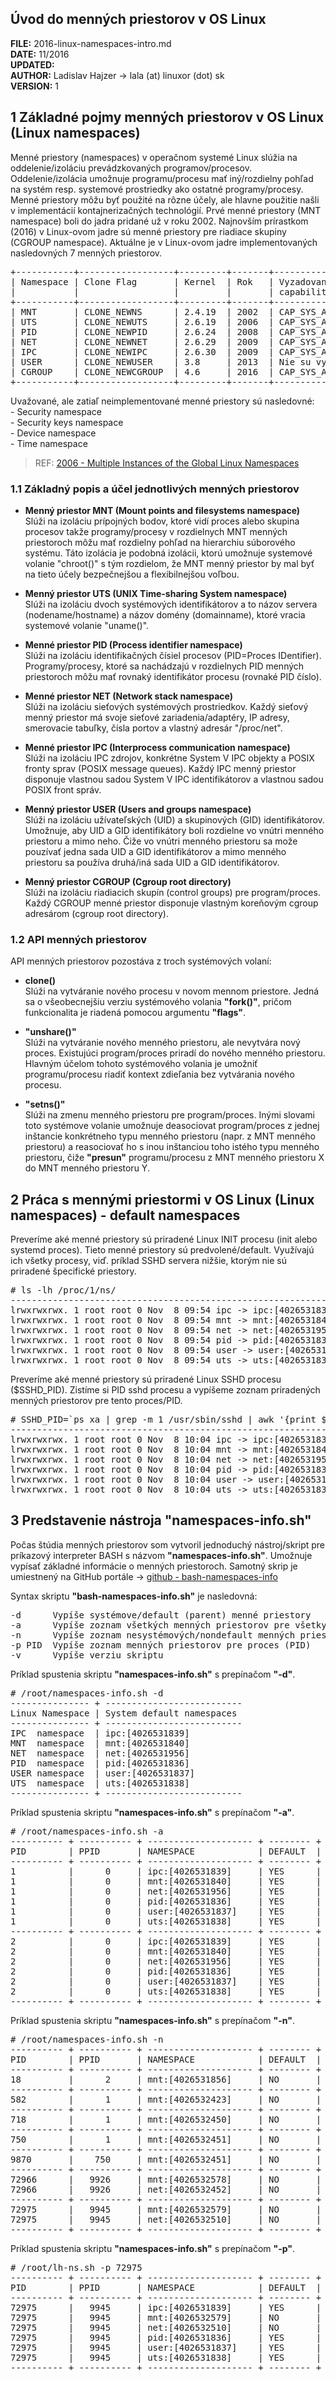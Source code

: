 

## Úvod do menných priestorov v OS Linux

**FILE:** 2016-linux-namespaces-intro.md  
**DATE:** 11/2016  
**UPDATED:**  
**AUTHOR:** Ladislav Hajzer -> lala (at) linuxor (dot) sk  
**VERSION:** 1  


## 1 Základné pojmy menných priestorov v OS Linux (Linux namespaces)

Menné priestory (namespaces) v operačnom systemé Linux slúžia na oddelenie/izoláciu prevádzkovaných programov/procesov. Oddelenie/izolácia umožnuje programu/procesu mať iný/rozdielny pohľad na systém resp. systemové prostriedky ako ostatné programy/procesy. Menné priestory môžu byť použité na rôzne účely, ale hlavne použitie
našli v implementácií kontajnerizačných technológií. Prvé menné priestory (MNT namespace) boli do jadra pridané už v roku 2002. Najnovším prírastkom (2016) v Linux-ovom jadre sú menné priestory pre riadiace skupiny (CGROUP namespace). Aktuálne je v Linux-ovom jadre implementovaných nasledovných 7 menných priestorov.

<pre>
+-----------+------------------+---------+-------+-----------------------+-------------------------------------+
| Namespace | Clone Flag       | Kernel  | Rok   | Vyzadovane schopnosti | Izoluje                             |
|           |                  |         |       | capabilities          |                                     |
+-----------+------------------+---------+-------+-----------------------+-------------------------------------+
| MNT       | CLONE_NEWNS      | 2.4.19  | 2002  | CAP_SYS_ADMIN         | Mount points                        |
| UTS       | CLONE_NEWUTS     | 2.6.19  | 2006  | CAP_SYS_ADMIN         | Hostname and NIS domain name        |
| PID	    | CLONE_NEWPID     | 2.6.24  | 2008  | CAP_SYS_ADMIN         | Process IDs                         |
| NET	    | CLONE_NEWNET     | 2.6.29  | 2009  | CAP_SYS_ADMIN         | Network devices, stacks, ports, ... |
| IPC	    | CLONE_NEWIPC     | 2.6.30  | 2009  | CAP_SYS_ADMIN         | System V IPC, POSIX message queues  |
| USER	    | CLONE_NEWUSER    | 3.8     | 2013  | Nie su vyzadovane     | User and group IDs                  |
| CGROUP    | CLONE_NEWCGROUP  | 4.6     | 2016  | CAP_SYS_ADMIN         | Cgroup root directory               |
+-----------+------------------+---------+-------+-----------------------+-------------------------------------+
</pre>


Uvažované, ale zatiaľ neimplementované menné priestory sú nasledovné:  
\- Security namespace  
\- Security keys namespace  
\- Device namespace  
\- Time namespace  

> REF: [2006 - Multiple Instances of the Global Linux Namespaces ](https://www.landley.net/kdocs/ols/2006/ols2006v1-pages-101-112.pdf)


### 1.1 Základný popis a účel jednotlivých menných priestorov

- **Menný priestor MNT (Mount points and filesystems namespace)**  
Slúži na izoláciu prípojných bodov, ktoré vidí proces alebo skupina procesov takže programy/procesy v rozdielnych MNT menných priestoroch môžu mať rozdielny pohľad na hierarchiu súborového systému. Táto izolácia je podobná izolácii, ktorú umožnuje systemové volanie "chroot()" s tým rozdielom, že MNT menný priestor by mal byť na tieto účely bezpečnejšou a flexibilnejšou voľbou.

- **Menný priestor UTS (UNIX Time-sharing System namespace)**  
Slúži na izoláciu dvoch systémových identifikátorov a to názov servera (nodename/hostname) a názov domény (domainname), ktoré vracia systemové volanie "uname()". 

- **Menné priestor PID (Process identifier namespace)**  
Slúži na izoláciu identifikačných čísiel procesov (PID=Proces IDentifier). Programy/procesy, ktoré sa nachádzajú v rozdielnych PID menných priestoroch môžu mať rovnaký identifikátor procesu (rovnaké PID číslo).

- **Menné priestor NET (Network stack namespace)**  
Slúži na izoláciu sieťových systémových prostriedkov. Každý sieťový menný priestor má svoje sieťové zariadenia/adaptéry, IP adresy, smerovacie tabuľky, čísla portov a vlastný adresár "/proc/net".

- **Menné priestor IPC (Interprocess communication namespace)**  
Slúži na izoláciu IPC zdrojov, konkrétne System V IPC objekty a POSIX fronty sprav (POSIX message queues). Každý IPC menný priestor disponuje vlastnou sadou System V IPC identifikátorov a vlastnou sadou POSIX front správ.

- **Menný priestor USER (Users and groups namespace)**  
Slúži na izoláciu užívateľských (UID) a skupinových (GID) identifikátorov. Umožnuje, aby UID a GID identifikátory boli rozdielne vo vnútri menného priestoru a mimo neho. Čiže vo vnútri menného priestoru sa može pouzívať jedna sada UID a GID identifikátorov a mimo menného priestoru sa používa druhá/iná sada UID a GID identifikátorov.

- **Menný priestor CGROUP (Cgroup root directory)**  
Slúži na izoláciu riadiacich skupín (control groups) pre program/proces. Každý CGROUP menné priestor disponuje vlastným koreňovým cgroup adresárom (cgroup root directory).


### 1.2 API menných priestorov

API menných priestorov pozostáva z troch systémových volaní:

- **clone()**  
Slúži na vytváranie nového procesu v novom mennom priestore. Jedná sa o všeobecnejšiu verziu
systémového volania **"fork()"**, pričom funkcionalita je riadená pomocou argumentu **"flags"**.

- **"unshare()"**  
Slúži na vytváranie nového menného priestoru, ale nevytvára nový proces. Existujúci      program/proces priradí do nového menného priestoru. Hlavným účelom tohoto systémového volania je umožniť programu/procesu riadiť kontext zdieľania bez vytvárania nového procesu.

- **"setns()"**  
Slúži na zmenu menného priestoru pre program/proces. Inými slovami toto systémove volanie
umožnuje deasociovat program/proces z jednej inštancie konkrétneho typu menného priestoru (napr. z MNT menného priestoru) a reasociovať ho s inou inštanciou toho istého typu menného priestoru, čiže **"presun"** programu/procesu z MNT menného priestoru X do MNT menného priestoru Y.


## 2 Práca s mennými priestormi v OS Linux (Linux namespaces) - default namespaces

Preveríme aké menné priestory sú priradené Linux INIT procesu (init alebo systemd proces).
Tieto menné priestory sú predvolené/default. Využívajú ich všetky procesy, viď. príklad SSHD 
servera nižšie, ktorým nie sú priradené špecifické priestory.

<pre>
# ls -lh /proc/1/ns/
----------------------------------------------------------------------------------------------------------------
lrwxrwxrwx. 1 root root 0 Nov  8 09:54 ipc -> ipc:[4026531839]
lrwxrwxrwx. 1 root root 0 Nov  8 09:54 mnt -> mnt:[4026531840]
lrwxrwxrwx. 1 root root 0 Nov  8 09:54 net -> net:[4026531956]
lrwxrwxrwx. 1 root root 0 Nov  8 09:54 pid -> pid:[4026531836]
lrwxrwxrwx. 1 root root 0 Nov  8 09:54 user -> user:[4026531837]
lrwxrwxrwx. 1 root root 0 Nov  8 09:54 uts -> uts:[4026531838]
</pre>


Preveríme aké menné priestory sú priradené Linux SSHD procesu ($SSHD_PID). Zistíme si PID sshd procesu a vypíšeme zoznam priradených menných priestorov pre tento proces/PID.

<pre>
# SSHD_PID=`ps xa | grep -m 1 /usr/sbin/sshd | awk '{print $1}'`; ls -lh /proc/$SSHD_PID/ns/
----------------------------------------------------------------------------------------------------------------
lrwxrwxrwx. 1 root root 0 Nov  8 10:04 ipc -> ipc:[4026531839]
lrwxrwxrwx. 1 root root 0 Nov  8 10:04 mnt -> mnt:[4026531840]
lrwxrwxrwx. 1 root root 0 Nov  8 10:04 net -> net:[4026531956]
lrwxrwxrwx. 1 root root 0 Nov  8 10:04 pid -> pid:[4026531836]
lrwxrwxrwx. 1 root root 0 Nov  8 10:04 user -> user:[4026531837]
lrwxrwxrwx. 1 root root 0 Nov  8 10:04 uts -> uts:[4026531838]
</pre>


## 3 Predstavenie nástroja "namespaces-info.sh"

Počas štúdia menných priestorov som vytvoril jednoduchý nástroj/skript pre príkazový interpreter BASH s názvom **"namespaces-info.sh"**. Umožnuje vypísať základné informácie o menných priestoroch. Samotný skrip je umiestnený na GitHub portále -> [github - bash-namespaces-info](https://github.com/hajzer/bash-namespaces-info)

Syntax skriptu **"bash-namespaces-info.sh"** je nasledovná:

<pre>
-d      Vypíše systémove/default (parent) menné priestory
-a      Vypíše zoznam všetkých menných priestorov pre všetky procesy (PIDs)
-n      Vypíše zoznam nesystémových/nondefault menných priestorov pre všetky procesy (PIDs)
-p PID  Vypíše zoznam menných priestorov pre proces (PID)
-v      Vypíše verziu skriptu
</pre>


Príklad spustenia skriptu **"namespaces-info.sh"** s prepínačom **"-d"**.

<pre>
# /root/namespaces-info.sh -d
--------------- + --------------------------
Linux Namespace | System default namespaces
--------------- + --------------------------
IPC  namespace  | ipc:[4026531839]
MNT  namespace  | mnt:[4026531840]
NET  namespace  | net:[4026531956]
PID  namespace  | pid:[4026531836]
USER namespace  | user:[4026531837]
UTS  namespace  | uts:[4026531838]
--------------- + --------------------------
</pre>


Príklad spustenia skriptu **"namespaces-info.sh"** s prepínačom **"-a"**.

<pre>
# /root/namespaces-info.sh -a
---------- + ---------- + -------------------- + -------- + ----------------------------------------
PID        | PPID       | NAMESPACE            | DEFAULT  | COMMAND
---------- + ---------- + -------------------- + -------- + ----------------------------------------
1          |      0     | ipc:[4026531839]     | YES      | /usr/lib/systemd/systemd --switched-root
1          |      0     | mnt:[4026531840]     | YES      | /usr/lib/systemd/systemd --switched-root
1          |      0     | net:[4026531956]     | YES      | /usr/lib/systemd/systemd --switched-root
1          |      0     | pid:[4026531836]     | YES      | /usr/lib/systemd/systemd --switched-root
1          |      0     | user:[4026531837]    | YES      | /usr/lib/systemd/systemd --switched-root
1          |      0     | uts:[4026531838]     | YES      | /usr/lib/systemd/systemd --switched-root
---------- + ---------- + -------------------- + -------- + ----------------------------------------
2          |      0     | ipc:[4026531839]     | YES      | [kthreadd]
2          |      0     | mnt:[4026531840]     | YES      | [kthreadd]
2          |      0     | net:[4026531956]     | YES      | [kthreadd]
2          |      0     | pid:[4026531836]     | YES      | [kthreadd]
2          |      0     | user:[4026531837]    | YES      | [kthreadd]
2          |      0     | uts:[4026531838]     | YES      | [kthreadd]
---------- + ---------- + -------------------- + -------- + ----------------------------------------
</pre>


Príklad spustenia skriptu **"namespaces-info.sh"** s prepínačom **"-n"**.

<pre>
# /root/namespaces-info.sh -n
---------- + ---------- + -------------------- + -------- + ----------------------------------------
PID        | PPID       | NAMESPACE            | DEFAULT  | COMMAND
---------- + ---------- + -------------------- + -------- + ----------------------------------------
18         |      2     | mnt:[4026531856]     | NO       | [kdevtmpfs]
---------- + ---------- + -------------------- + -------- + ----------------------------------------
582        |      1     | mnt:[4026532423]     | NO       | /usr/lib/systemd/systemd-udevd
---------- + ---------- + -------------------- + -------- + ----------------------------------------
718        |      1     | mnt:[4026532450]     | NO       | /usr/bin/vmtoolsd
---------- + ---------- + -------------------- + -------- + ----------------------------------------
750        |      1     | mnt:[4026532451]     | NO       | /usr/sbin/NetworkManager --no-daemon
---------- + ---------- + -------------------- + -------- + ----------------------------------------
9870       |    750     | mnt:[4026532451]     | NO       | /sbin/dhclient -d -q -sf /usr/libexec/nm
---------- + ---------- + -------------------- + -------- + ----------------------------------------
72966      |   9926     | mnt:[4026532578]     | NO       | bash
72966      |   9926     | net:[4026532452]     | NO       | bash
---------- + ---------- + -------------------- + -------- + ----------------------------------------
72975      |   9945     | mnt:[4026532579]     | NO       | bash
72975      |   9945     | net:[4026532510]     | NO       | bash
---------- + ---------- + -------------------- + -------- + ----------------------------------------
</pre>


Príklad spustenia skriptu **"namespaces-info.sh"** s prepínačom **"-p"**.

<pre>
# /root/lh-ns.sh -p 72975
---------- + ---------- + -------------------- + -------- + ----------------------------------------
PID        | PPID       | NAMESPACE            | DEFAULT  | COMMAND
---------- + ---------- + -------------------- + -------- + ----------------------------------------
72975      |   9945     | ipc:[4026531839]     | YES      | bash
72975      |   9945     | mnt:[4026532579]     | NO       | bash
72975      |   9945     | net:[4026532510]     | NO       | bash
72975      |   9945     | pid:[4026531836]     | YES      | bash
72975      |   9945     | user:[4026531837]    | YES      | bash
72975      |   9945     | uts:[4026531838]     | YES      | bash
---------- + ---------- + -------------------- + -------- + ----------------------------------------
</pre>

